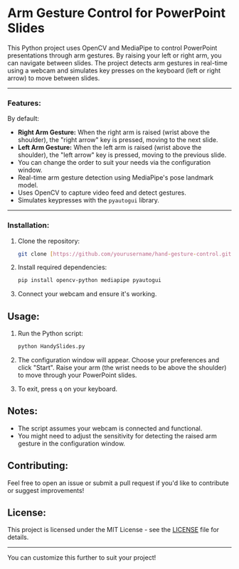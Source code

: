 # Arm Gesture Control for PowerPoint Slides

This Python project uses OpenCV and MediaPipe to control PowerPoint presentations through arm gestures. By raising your left or right arm, you can navigate between slides. The project detects arm gestures in real-time using a webcam and simulates key presses on the keyboard (left or right arrow) to move between slides.

---

### Features:

By default:
- **Right Arm Gesture:** When the right arm is raised (wrist above the shoulder), the "right arrow" key is pressed, moving to the next slide.
- **Left Arm Gesture:** When the left arm is raised (wrist above the shoulder), the "left arrow" key is pressed, moving to the previous slide.
- You can change the order to suit your needs via the configuration window.
- Real-time arm gesture detection using MediaPipe's pose landmark model.
- Uses OpenCV to capture video feed and detect gestures.
- Simulates keypresses with the `pyautogui` library.

---

### Installation:

1. Clone the repository:
   ```bash
   git clone [https://github.com/yourusername/hand-gesture-control.git](https://github.com/yourusername/hand-gesture-control.git)
   ```

2. Install required dependencies:
   ```bash
   pip install opencv-python mediapipe pyautogui
   ```

3. Connect your webcam and ensure it's working.

## Usage:

1. Run the Python script:
   ```bash
   python HandySlides.py
   ```

2. The configuration window will appear. Choose your preferences and click "Start". Raise your arm (the wrist needs to be above the shoulder) to move through your PowerPoint slides.

3. To exit, press `q` on your keyboard.

## Notes:
- The script assumes your webcam is connected and functional.
- You might need to adjust the sensitivity for detecting the raised arm gesture in the configuration window.

## Contributing:
Feel free to open an issue or submit a pull request if you'd like to contribute or suggest improvements!

## License:
This project is licensed under the MIT License - see the [LICENSE](LICENSE) file for details.

---

You can customize this further to suit your project!
